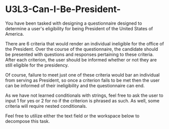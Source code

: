 # U3L3-Can-I-Be-President-

You have been tasked with designing a questionnaire designed to determine a user's eligibility for being President of the United States of America. 

There are 6 criteria that would render an individual ineligible for the office of the President. Over the course of the questionnaire, the candidate should be presented with questions and responses pertaining to these criteria. After each criterion, the user should be informed whether or not they are still eligible for the presidency.

Of course, failure to meet just one of these criteria would bar an individual from serving as President, so once a criterion fails to be met then the user can be informed of their ineligibility and the questionnaire can end.  

As we have not learned conditionals with strings, feel free to ask the user to input 1 for yes or 2 for no if the criterion is phrased as such. As well, some criteria will require nested conditionals.

Feel free to utilize either the text field or the workspace below to decompose this task.
